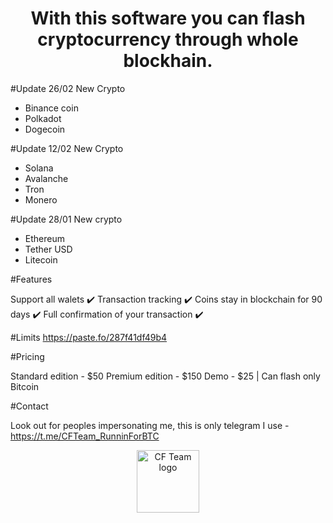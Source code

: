 
<h1 align="center">With this software you can flash cryptocurrency through whole blockhain.</h1>

#Update 26/02
New Crypto
- Binance coin
- Polkadot
- Dogecoin


#Update 12/02
New Crypto
- Solana
- Avalanche
- Tron
- Monero


#Update 28/01
New crypto
- Ethereum
- Tether USD
- Litecoin


#Features

Support all walets ✔️
Transaction tracking ✔️
Coins stay in blockchain for 90 days ✔️
Full confirmation of your transaction ✔️

#Limits
https://paste.fo/287f41df49b4

#Pricing

Standard edition - $50
Premium edition - $150
Demo - $25 | Can flash only Bitcoin

#Contact

Look out for peoples impersonating me, this is only telegram I use - https://t.me/CFTeam_RunninForBTC


<p align="center">  
<img width="100" src="https://imgur.com/zE3w3l4.png" alt="CF Team logo">
</p>
